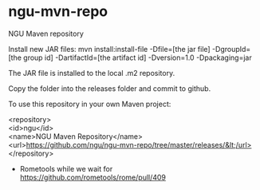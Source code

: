 # ngu-mvn-repo
NGU Maven repository


Install new JAR files:
mvn install:install-file -Dfile=[the jar file] -DgroupId=[the group id] -DartifactId=[the artifact id] -Dversion=1.0 -Dpackaging=jar

The JAR file is installed to the local .m2 repository.

Copy the folder into the releases folder and commit to github.

To use this repository in your own Maven project:

&lt;repository>      
    &lt;id>ngu&lt;/id>    
    &lt;name>NGU Maven Repository&lt;/name>    
    &lt;url>https://github.com/ngu/ngu-mvn-repo/tree/master/releases/&lt;/url>
&lt;/repository>


* Rometools while we wait for https://github.com/rometools/rome/pull/409
